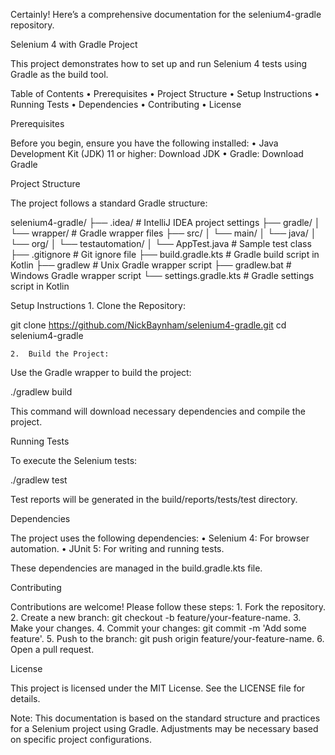Certainly! Here’s a comprehensive documentation for the selenium4-gradle repository.

Selenium 4 with Gradle Project

This project demonstrates how to set up and run Selenium 4 tests using Gradle as the build tool.

Table of Contents
	•	Prerequisites
	•	Project Structure
	•	Setup Instructions
	•	Running Tests
	•	Dependencies
	•	Contributing
	•	License

Prerequisites

Before you begin, ensure you have the following installed:
	•	Java Development Kit (JDK) 11 or higher: Download JDK
	•	Gradle: Download Gradle

Project Structure

The project follows a standard Gradle structure:

selenium4-gradle/
├── .idea/                  # IntelliJ IDEA project settings
├── gradle/
│   └── wrapper/            # Gradle wrapper files
├── src/
│   └── main/
│       └── java/
│           └── org/
│               └── testautomation/
│                   └── AppTest.java  # Sample test class
├── .gitignore              # Git ignore file
├── build.gradle.kts        # Gradle build script in Kotlin
├── gradlew                 # Unix Gradle wrapper script
├── gradlew.bat             # Windows Gradle wrapper script
└── settings.gradle.kts     # Gradle settings script in Kotlin

Setup Instructions
	1.	Clone the Repository:

git clone https://github.com/NickBaynham/selenium4-gradle.git
cd selenium4-gradle


	2.	Build the Project:
Use the Gradle wrapper to build the project:

./gradlew build

This command will download necessary dependencies and compile the project.

Running Tests

To execute the Selenium tests:

./gradlew test

Test reports will be generated in the build/reports/tests/test directory.

Dependencies

The project uses the following dependencies:
	•	Selenium 4: For browser automation.
	•	JUnit 5: For writing and running tests.

These dependencies are managed in the build.gradle.kts file.

Contributing

Contributions are welcome! Please follow these steps:
	1.	Fork the repository.
	2.	Create a new branch: git checkout -b feature/your-feature-name.
	3.	Make your changes.
	4.	Commit your changes: git commit -m 'Add some feature'.
	5.	Push to the branch: git push origin feature/your-feature-name.
	6.	Open a pull request.

License

This project is licensed under the MIT License. See the LICENSE file for details.

Note: This documentation is based on the standard structure and practices for a Selenium project using Gradle. Adjustments may be necessary based on specific project configurations.
